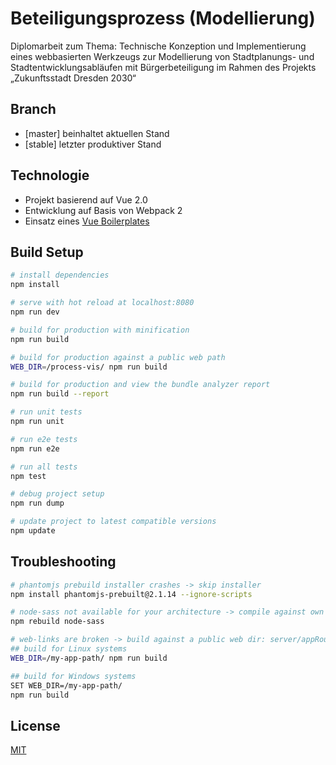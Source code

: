 # Beteiligungsprozess (Modellierung)

Diplomarbeit zum Thema: Technische Konzeption und Implementierung eines webbasierten Werkzeugs zur Modellierung von Stadtplanungs- und Stadtentwicklungsabläufen mit Bürgerbeteiligung im Rahmen des Projekts „Zukunftsstadt Dresden 2030“

## Branch

- [master] beinhaltet aktuellen Stand
- [stable] letzter produktiver Stand

## Technologie

- Projekt basierend auf Vue 2.0
- Entwicklung auf Basis von Webpack 2
- Einsatz eines [Vue Boilerplates](http://vuejs-templates.github.io/webpack/)

## Build Setup

``` bash
# install dependencies
npm install

# serve with hot reload at localhost:8080
npm run dev

# build for production with minification
npm run build

# build for production against a public web path
WEB_DIR=/process-vis/ npm run build

# build for production and view the bundle analyzer report
npm run build --report

# run unit tests
npm run unit

# run e2e tests
npm run e2e

# run all tests
npm test

# debug project setup
npm run dump

# update project to latest compatible versions
npm update

```

## Troubleshooting

``` bash
# phantomjs prebuild installer crashes -> skip installer
npm install phantomjs-prebuilt@2.1.14 --ignore-scripts

# node-sass not available for your architecture -> compile against own system
npm rebuild node-sass

# web-links are broken -> build against a public web dir: server/appRoute/
## build for Linux systems
WEB_DIR=/my-app-path/ npm run build

## build for Windows systems
SET WEB_DIR=/my-app-path/
npm run build
```

## License

[MIT](http://opensource.org/licenses/MIT)